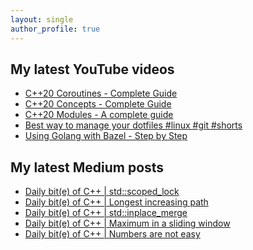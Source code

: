 ```yaml
---
layout: single
author_profile: true
---
```


## My latest YouTube videos

<!--START_SECTION:youtube-->
* [C++20 Coroutines - Complete Guide](https://www.youtube.com/watch?v=w-dmOHhBX9o)
* [C++20 Concepts  - Complete Guide](https://www.youtube.com/watch?v=1So7onMFxJM)
* [C++20 Modules - A complete guide](https://www.youtube.com/watch?v=WRCwciJ5MTE)
* [Best way to manage your dotfiles #linux #git #shorts](https://www.youtube.com/watch?v=LHrB4TcU1JM)
* [Using Golang with Bazel - Step by Step](https://www.youtube.com/watch?v=mXLrk0ipwz4)
<!--END_SECTION:youtube-->

## My latest Medium posts

<!--START_SECTION:medium-->
* [Daily bit(e) of C++ | std::scoped_lock](https://medium.com/@simontoth/daily-bit-e-of-c-std-scoped-lock-9cab4142f9d4?source=rss-1e1de1006a93------2)
* [Daily bit(e) of C++ | Longest increasing path](https://medium.com/@simontoth/daily-bit-e-of-c-longest-increasing-path-6fdd97e7abc3?source=rss-1e1de1006a93------2)
* [Daily bit(e) of C++ | std::inplace_merge](https://medium.com/@simontoth/daily-bit-e-of-c-std-inplace-merge-af08d42695ad?source=rss-1e1de1006a93------2)
* [Daily bit(e) of C++ | Maximum in a sliding window](https://medium.com/@simontoth/daily-bit-e-of-c-maximum-in-a-sliding-window-c56963b9cace?source=rss-1e1de1006a93------2)
* [Daily bit(e) of C++ | Numbers are not easy](https://itnext.io/daily-bit-e-of-c-numbers-are-not-easy-74431416e754?source=rss-1e1de1006a93------2)
<!--END_SECTION:medium-->